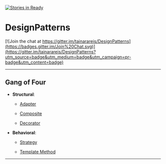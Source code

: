 [![Stories in Ready](https://badge.waffle.io/tainarareis/DesignPatterns.png?label=ready&title=Ready)](https://waffle.io/tainarareis/DesignPatterns)
# DesignPatterns

[![Join the chat at https://gitter.im/tainarareis/DesignPatterns](https://badges.gitter.im/Join%20Chat.svg)](https://gitter.im/tainarareis/DesignPatterns?utm_source=badge&utm_medium=badge&utm_campaign=pr-badge&utm_content=badge)

---

## Gang of Four

* **Structural**:

	* [Adapter](adapter/)

	* [Composite](composite/)

	* [Decorator](decorator/)

* **Behavioral**:

	* [Strategy](strategy/)
	
	* [Template Method](template_method/)

---
